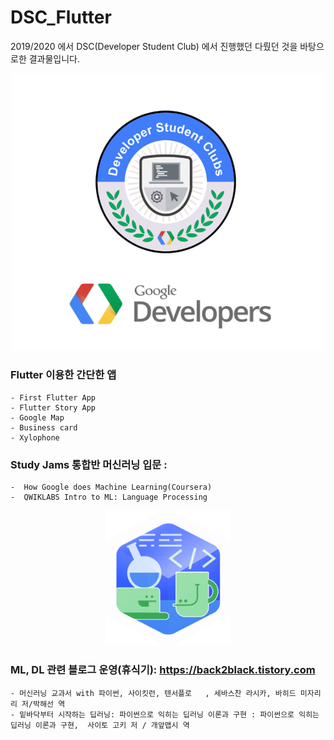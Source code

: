 # DSC_Flutter

2019/2020 에서 DSC(Developer Student Club) 에서 진행했던  다뤘던 것을 바탕으로한 결과물입니다.
<div align="center">
  <img src='img/dsc.png' width=500/>
</div>

### Flutter 이용한 간단한 앱 
    - First Flutter App
    - Flutter Story App
    - Google Map
    - Business card
    - Xylophone

###  Study Jams 통합반 머신러닝 입문 :    
    -  How Google does Machine Learning(Coursera)
    -  QWIKLABS Intro to ML: Language Processing

 <div align="center">
      <img src='img/qwik.png'  width=200/>
 </div>
 
### ML, DL 관련 블로그 운영(휴식기): https://back2black.tistory.com
    - 머신러닝 교과서 with 파이썬, 사이킷런, 텐서플로   , 세바스찬 라시카, 바히드 미자리리 저/박해선 역  
    - 밑바닥부터 시작하는 딥러닝: 파이썬으로 익히는 딥러닝 이론과 구현 : 파이썬으로 익히는 딥러닝 이론과 구현,  사이토 고키 저 / 개앞맵시 역



